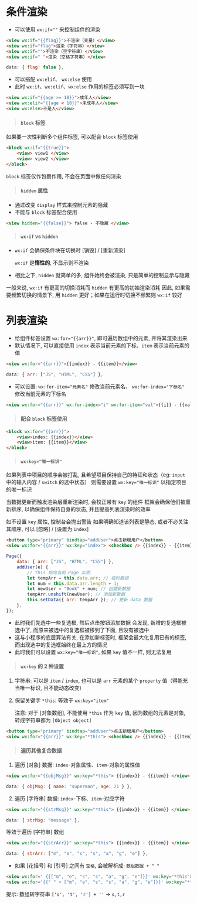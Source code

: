 # 条件渲染

-   可以使用 `wx:if=""` 来控制组件的渲染

```html
<view wx:if="{{flag}}">不渲染（变量）</view>
<view wx:if="flag">渲染（字符串）</view>
<view wx:if="">不渲染（空字符串）</view>
<view wx:if=" ">渲染（空格字符串）</view>
```

```js
data: { flag: false },
```

-   可以搭配 `wx:elif`、 `wx:else` 使用
-   此时 `wx:if`、`wx:elif`、`wx:else` 作用的标签必须写到一块

```html
<view wx:if="{{age >= 18}}">成年人</view>
<view wx:elif="{{age < 18}}">未成年人</view>
<view wx:else>不是人</view>
```

> #### `block` 标签

如果要一次性判断多个组件标签, 可以配合 `block` 标签使用

```html
<block wx:if="{{true}}">
    <view> view1 </view>
    <view> view2 </view>
</block>
```

`block` 标签仅作包裹作用, 不会在页面中做任何渲染

> #### `hidden` 属性

-   通过改变 `display` 样式来控制元素的隐藏
-   不能与 `block` 标签配合使用

```html
<view hidden="{{false}}"> false - 不隐藏 </view>
```

> #### `wx:if` vs `hidden`

-   `wx:if` 会确保条件块在切换时 [销毁] / [重新渲染]

    `wx:if` 是**惰性的**, 不显示则不渲染

-   相比之下, `hidden` 就简单的多, 组件始终会被渲染, 只是简单的控制显示与隐藏

一般来说, `wx:if` 有更高的切换消耗而 `hidden` 有更高的初始渲染消耗
因此, 如果需要频繁切换的情景下, 用 `hidden` 更好；如果在运行时切换不频繁则 `wx:if` 较好

# 列表渲染

-   给组件标签设置 `wx:for="{{arr}}"`, 即可遍历数组中的元素, 并将其渲染出来
-   默认情况下, 可以直接使用 `index` 表示当前元素的下标、`item` 表示当前元素的值

```html
<view wx:for="{{arr}}">{{index}} - {{item}}</view>
```

```js
data: { arr: ["JS", "HTML", "CSS"] },
```

-   可以设置: `wx:for-item="元素名"` 修改当前元素名、 `wx:for-index="下标名"` 修改当前元素的下标名

```html
<view wx:for="{{arr}}" wx:for-index="i" wx:for-item="val">{{i}} - {{val}}</view>
```

> #### 配合 `block` 标签使用

```html
<block wx:for="{{arr}}">
    <view>index: {{index}}</view>
    <view>item: {{item}}</view>
</block>
```

> #### `wx:key="唯一标识"`

如果列表中项目的顺序会被打乱, 且希望项目保持自己的特征和状态（eg: `input` 中的输入内容 / `switch` 的选中状态）
则需要设置 `wx:key="唯一标识"` 以指定项目的唯一标识

当数据更新而触发渲染层重新渲染时, 会校正带有 `key` 的组件
框架会确保他们被重新排序, 以确保组件保持自身的状态, 并且提高列表渲染时的效率

如不设置 `key` 属性, 控制台会抛出警告
如果明确知道该列表是静态, 或者不必关注其顺序, 可以 [忽略] / [设置为 `index`]

```html
<button type="primary" bindtap="addUser">点击新增用户</button>
<view wx:for="{{arr}}" wx:key="index"> <checkbox /> {{index}} - {{item}} </view>
```

```js
Page({
    data: { arr: ["JS", "HTML", "CSS"] },
    addUser(e) {
        // this 指向当前 Page 实例
        let tempArr = this.data.arr; // 临时数组
        let num = this.data.arr.length + 1;
        let newUser = "Book" + num; // 创建新数据
        tempArr.unshift(newUser); // 添加新数据
        this.setData({ arr: tempArr }); // 更新 data 数据
    },
});
```

-   此时我们先选中一些复选框, 然后点击按钮添加数据
    会发现, 新增的复选框被选中了, 而原来被选中的复选框被移到了下面, 且没有被选中
-   这与小程序的底层算法有关, 在添加新标签时, 框架会最大化复用已有的标签, 而出现选中的复选框始终在最上方的情况
-   此时我们可以设置 `wx:key="唯一标识"`, 如果 `key` 值不一样, 则无法复用

> #### `wx:key` 的 2 种设置

1. 字符串: 可以是 `item` / `index`, 也可以是 `arr` 元素的某个 `property` 值（得能充当唯一标识, 且不能动态改变）

2. 保留关键字 `*this`: 等效于 `wx:key="item"`

    注意: 对于 [对象数组], 不能使用 `*this` 作为 `key` 值, 因为数组的元素是对象, 转成字符串都为 `[Object object]`

```html
<button type="primary" bindtap="addUser">点击新增用户</button>
<view wx:for="{{arr}}" wx:key="*this"> <checkbox /> {{index}} - {{item}} </view>
```

> #### 遍历其他复合数据

1. 遍历 [对象] 数据: `index`-对象属性、`item`-对象的属性值

```html
<view wx:for="{{objMsg}}" wx:key="*this"> {{index}} - {{item}} </view>
```

```js
data: { objMsg: { name: "superman", age: 21 } },
```

2. 遍历 [字符串] 数据: `index`-下标、`item`-对应字符

```html
<view wx:for="{{strMsg}}" wx:key="*this"> {{index}} - {{item}} </view>
```

```js
data: { strMsg: "message" },
```

等效于遍历 [字符串] 数组

```html
<view wx:for="{{strArr}}" wx:key="*this"> {{index}} - {{item}} </view>
```

```js
data: { strArr: ["m", "e", "s", "s", "a", "g", "e"] },
```

-   如果 [花括号] 和 [引号] 之间有 `空格`, 会被解析成: `数组数据 + " "`

```html
<view wx:for=' {{["m", "e", "s", "s", "a", "g", "e"]}}' wx:key="*this"> {{index}} - {{item}} </view>
<view wx:for='{{" " + ["m", "e", "s", "s", "a", "g", "e"]}}' wx:key="*this"> {{index}} - {{item}} </view>
```

提示: 数组转字符串 `['s', 't', 'r'] + ''` → `s,t,r`
